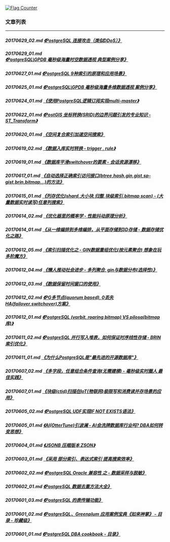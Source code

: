 <a rel="nofollow" href="http://info.flagcounter.com/h9V1"  ><img src="http://s03.flagcounter.com/count/h9V1/bg_FFFFFF/txt_000000/border_CCCCCC/columns_2/maxflags_12/viewers_0/labels_0/pageviews_0/flags_0/"  alt="Flag Counter"  border="0"  ></a>  
  
### 文章列表  
----  
##### 20170629_02.md   [《PostgreSQL 连接攻击（类似DDoS）》](20170629_02.md)  
##### 20170629_01.md   [《PostgreSQL\GPDB 毫秒级海量时空数据透视 典型案例分享》](20170629_01.md)  
##### 20170627_01.md   [《PostgreSQL 9种索引的原理和应用场景》](20170627_01.md)  
##### 20170625_01.md   [《PostgreSQL\GPDB 毫秒级海量多维数据透视 案例分享》](20170625_01.md)  
##### 20170624_01.md   [《使用PostgreSQL逻辑订阅实现multi-master》](20170624_01.md)  
##### 20170622_01.md   [《PostGIS 坐标转换(SRID)的边界问题引发的专业知识 - ST_Transform》](20170622_01.md)  
##### 20170620_01.md   [《空间复合索引加速空间搜索》](20170620_01.md)  
##### 20170619_02.md   [《数据入库实时转换 - trigger , rule》](20170619_02.md)  
##### 20170619_01.md   [《数据库平滑switchover的要素 - 会话资源漂移》](20170619_01.md)  
##### 20170617_01.md   [《自动选择正确索引访问接口(btree,hash,gin,gist,sp-gist,brin,bitmap...)的方法》](20170617_01.md)  
##### 20170615_01.md   [《列存优化(shard,大小块,归整,块级索引,bitmap scan) - (大量数据实时读写)任意列搜索》](20170615_01.md)  
##### 20170614_02.md   [《优化器里的概率学 - 性能抖动原理分析》](20170614_02.md)  
##### 20170614_01.md   [《从一维编排到多维编排，从平面存储到3D存储 - 数据存储优化之路》](20170614_01.md)  
##### 20170612_05.md   [《索引扫描优化之 - GIN数据重组优化(按元素聚合) 想象在玩多阶魔方》](20170612_05.md)  
##### 20170612_04.md   [《懒人推动社会进步 - 多列聚合, gin与数据分布(选择性)》](20170612_04.md)  
##### 20170612_03.md   [《数据保留时间窗口的使用》](20170612_03.md)  
##### 20170612_02.md   [《PG多节点(quorum based), 0丢失 HA(failover,switchover)方案》](20170612_02.md)  
##### 20170612_01.md   [《PostgreSQL (varbit, roaring bitmap) VS pilosa(bitmap库)》](20170612_01.md)  
##### 20170611_02.md   [《PostgreSQL 并行写入堆表，如何保证时序线性存储 - BRIN索引优化》](20170611_02.md)  
##### 20170611_01.md   [《为什么PostgreSQL是"最先进的开源数据库"》](20170611_01.md)  
##### 20170607_02.md   [《多字段，任意组合条件查询(无需建模) - 毫秒级实时圈人 最佳实践》](20170607_02.md)  
##### 20170607_01.md   [《块级(ctid)扫描在IoT(物联网)极限写和消费读并存场景的应用》](20170607_01.md)  
##### 20170605_02.md   [《PostgreSQL UDF实现IF NOT EXISTS语法》](20170605_02.md)  
##### 20170605_01.md   [《AI(OtterTune)引波澜 - AI会洗牌数据库行业吗? DBA如何转变思想》](20170605_01.md)  
##### 20170604_01.md   [《JSONB 压缩版本 ZSON》](20170604_01.md)  
##### 20170603_01.md   [《采用 部分索引、表达式索引 提高搜索效率》](20170603_01.md)  
##### 20170602_02.md   [《PostgreSQL Oracle 兼容性 之 - 数据采样与脱敏》](20170602_02.md)  
##### 20170602_01.md   [《PostgreSQL 数据去重方法大全》](20170602_01.md)  
##### 20170601_03.md   [《PostgreSQL 的表传输功能》](20170601_03.md)  
##### 20170601_02.md   [《PostgreSQL、Greenplum 应用案例宝典《如来神掌》 - 目录 - 珍藏级》](20170601_02.md)  
##### 20170601_01.md   [《PostgreSQL DBA cookbook - 目录》](20170601_01.md)  
